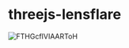 # threejs-lensflare
![FTHGcfIVIAARToH](https://user-images.githubusercontent.com/39507718/170850742-20f287f3-f51a-412c-ab57-67008fd1918c.jpeg)
